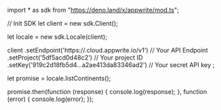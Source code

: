 import * as sdk from "https://deno.land/x/appwrite/mod.ts";

// Init SDK
let client = new sdk.Client();

let locale = new sdk.Locale(client);

client
    .setEndpoint('https://<REGION>.cloud.appwrite.io/v1') // Your API Endpoint
    .setProject('5df5acd0d48c2') // Your project ID
    .setKey('919c2d18fb5d4...a2ae413da83346ad2') // Your secret API key
;


let promise = locale.listContinents();

promise.then(function (response) {
    console.log(response);
}, function (error) {
    console.log(error);
});